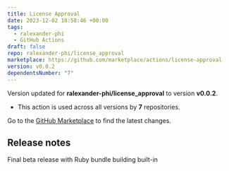 ```yaml
---
title: License Approval
date: 2023-12-02 18:58:46 +00:00
tags:
  - ralexander-phi
  - GitHub Actions
draft: false
repo: ralexander-phi/license_approval
marketplace: https://github.com/marketplace/actions/license-approval
version: v0.0.2
dependentsNumber: "7"
---
```



Version updated for **ralexander-phi/license_approval** to version **v0.0.2**.
- This action is used across all versions by **7** repositories.

Go to the [GitHub Marketplace](https://github.com/marketplace/actions/license-approval) to find the latest changes.

## Release notes

Final beta release with Ruby bundle building built-in
